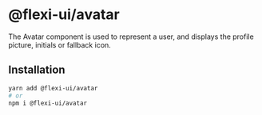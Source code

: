 # @flexi-ui/avatar

The Avatar component is used to represent a user, and displays the profile picture, initials or fallback icon.

## Installation

```sh
yarn add @flexi-ui/avatar
# or
npm i @flexi-ui/avatar
```
